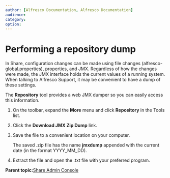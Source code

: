 ```yaml
---
author: [Alfresco Documentation, Alfresco Documentation]
audience: 
category: 
option: 
---
```


# Performing a repository dump

In Share, configuration changes can be made using file changes \(alfresco-global.properties\), properties, and JMX. Regardless of how the changes were made, the JMX interface holds the current values of a running system. When talking to Alfresco Support, it may be convenient to have a dump of these settings.

The **Repository** tool provides a web JMX dumper so you can easily access this information.

1.  On the toolbar, expand the **More** menu and click **Repository** in the Tools list.

2.  Click the **Download JMX Zip Dump** link.

3.  Save the file to a convenient location on your computer.

    The saved .zip file has the name **jmxdump** appended with the current date \(in the format YYYY\_MM\_DD\).

4.  Extract the file and open the .txt file with your preferred program.


**Parent topic:**[Share Admin Console](../concepts/adminconsole-intro.md)

